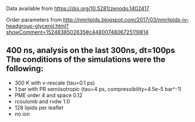 Data available from https://doi.org/10.5281/zenodo.1402417

Order parameters from http://nmrlipids.blogspot.com/2017/03/nmrlipids-iv-headgroup-glycerol.html?showComment=1524838502635#c4480074806725119814

400 ns, analysis on the last 300ns, dt=100ps
The conditions of the simulations were the following:
-----------
- 300 K with v-rescale (tau=0.1 ps)
- 1 bar with PR semiisotropic (tau=4 ps, compressibility=4.5e-5 bar^-1)
- PME order 4 and space 0.12
- rcoulomb and rvdw 1.0
- 128 lipids per leaflet
- no ion
